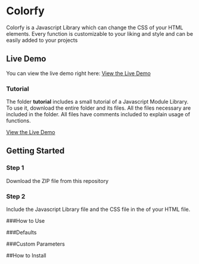 # Colorfy
Colorfy is a Javascript Library which can change the CSS of your HTML 
elements. Every function is customizable to your liking and style and 
can be easily added to your projects

## Live Demo
You can view the live demo right here: [View the Live Demo](https://i300323.hera.fhict.nl/library/index.html)

### Tutorial
The folder <b>tutorial</b> includes a small tutorial of a Javascript Module Library. To use it, download 
the entire folder and its files. All the files necessary are included in the folder. All files have
comments included to explain usage of functions.

[View the Live Demo](https://i300323.hera.fhict.nl/library/tutorial/)


## Getting Started

### Step 1
Download the ZIP file from this repository

### Step 2

Include the Javascript Library file and the CSS file in the <head> of your HTML file.

###How to Use


###Defaults


###Custom Parameters


##How to Install
